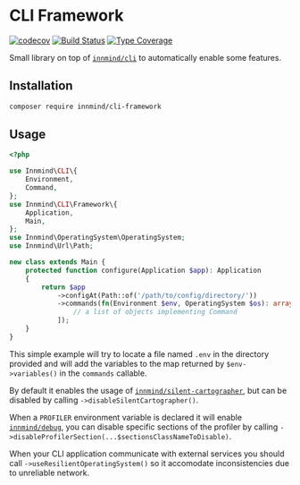 # CLI Framework

[![codecov](https://codecov.io/gh/Innmind/CLIFramework/branch/develop/graph/badge.svg)](https://codecov.io/gh/Innmind/CLIFramework)
[![Build Status](https://github.com/Innmind/CLIFramework/workflows/CI/badge.svg)](https://github.com/Innmind/CLIFramework/actions?query=workflow%3ACI)
[![Type Coverage](https://shepherd.dev/github/Innmind/CLIFramework/coverage.svg)](https://shepherd.dev/github/Innmind/CLIFramework)

Small library on top of [`innmind/cli`](https://github.com/innmind/cli) to automatically enable some features.

## Installation

```sh
composer require innmind/cli-framework
```

## Usage

```php
<?php

use Innmind\CLI\{
    Environment,
    Command,
};
use Innmind\CLI\Framework\{
    Application,
    Main,
};
use Innmind\OperatingSystem\OperatingSystem;
use Innmind\Url\Path;

new class extends Main {
    protected function configure(Application $app): Application
    {
        return $app
            ->configAt(Path::of('/path/to/config/directory/'))
            ->commands(fn(Environment $env, OperatingSystem $os): array => [
                // a list of objects implementing Command
            ]);
    }
}
```

This simple example will try to locate a file named `.env` in the directory provided and will add the variables to the map returned by `$env->variables()` in the `commands` callable.

By default it enables the usage of [`innmind/silent-cartographer`](https://github.com/innmind/silentcartographer), but can be disabled by calling `->disableSilentCartographer()`.

When a `PROFILER` environment variable is declared it will enable [`innmind/debug`](https://github.com/innmind/debug), you can disable specific sections of the profiler by calling `->disableProfilerSection(...$sectionsClassNameToDisable)`.

When your CLI application communicate with external services you should call `->useResilientOperatingSystem()` so it accomodate inconsistencies due to unreliable network.
